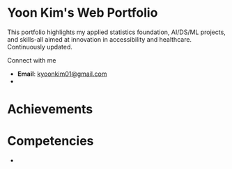 # Yoon Kim's Web Portfolio

This portfolio highlights my applied statistics foundation, AI/DS/ML projects, and skills-all aimed at innovation in accessibility and healthcare. Continuously updated.

Connect with me
* **Email**: [kyoonkim01@gmail.com](mailto:kyoonkim01@gmail.com)
* [LinkedIn]: [linkedin.com/in/kyoonkim](https://linkedin.com/in/kyoonkim)

# Achievements


# Competencies

* 
